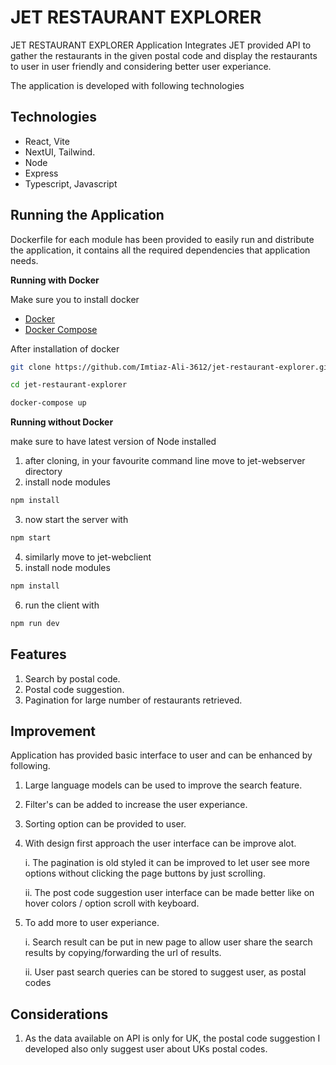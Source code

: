 # JET RESTAURANT EXPLORER

JET RESTAURANT EXPLORER Application Integrates JET provided API to gather the restaurants in the given postal code and display the restaurants to user in user friendly and considering better user experiance.

The application is developed with following technologies


## Technologies


- React, Vite
- NextUI, Tailwind.
- Node
- Express
- Typescript, Javascript


## Running the Application

Dockerfile for each module has been provided to easily run and distribute the application, it contains all the required dependencies that application needs.

**Running with Docker**

Make sure you to install docker

- [Docker](https://docs.docker.com/get-docker/)
- [Docker Compose](https://docs.docker.com/compose/install/)

After installation of docker
```bash
git clone https://github.com/Imtiaz-Ali-3612/jet-restaurant-explorer.git
```
```bash
cd jet-restaurant-explorer
```
```bash
docker-compose up
```

**Running without Docker**

make sure to have latest version of Node installed

1. after cloning, in your favourite command line move to jet-webserver directory
2. install node modules
```bash
npm install
```
3. now start the server with
```bash
npm start
```
4. similarly move to jet-webclient
5. install node modules
```bash
npm install
```
6. run the client with
```bash
npm run dev
```
## Features
1. Search by postal code.
2. Postal code suggestion.
3. Pagination for large number of restaurants retrieved.


## Improvement

Application has provided basic interface to user and can be enhanced by following.
1. Large language models can be used to improve the search feature.
2. Filter's can be added to increase the user experiance.
3. Sorting option can be provided to user.
4. With design first approach the user interface can be improve alot.

   i. The pagination is old styled it can be improved to let user see more options without clicking the page buttons by just scrolling.
   
    ii. The post code suggestion user interface can be made better like on hover colors / option scroll with keyboard.

6. To add more to user experiance.

    i. Search result can be put in new page to allow user share the search results by copying/forwarding the url of results.

     ii. User past search queries can be stored to suggest user, as postal codes
   
## Considerations
1. As the data available on API is only for UK, the postal code suggestion I developed also only suggest user about UKs postal codes.



